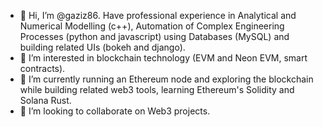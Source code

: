- 👋 Hi, I’m @gaziz86. Have professional experience in Analytical and Numerical Modelling (c++), Automation of Complex Engineering Processes (python and javascript) using Databases (MySQL) and building related UIs (bokeh and django).
- 👀 I’m interested in blockchain technology (EVM and Neon EVM, smart contracts).
- 🌱 I’m currently running an Ethereum node and exploring the blockchain while building related web3 tools, learning Ethereum's Solidity and Solana Rust.
- 💞️ I’m looking to collaborate on Web3 projects.

<!---
gaziz86/gaziz86 is a ✨ special ✨ repository because its `README.md` (this file) appears on your GitHub profile.
You can click the Preview link to take a look at your changes.
--->
